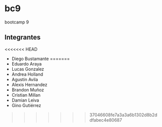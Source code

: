 # bc9
bootcamp 9
## Integrantes
<<<<<<< HEAD
- Diego Bustamante
=======
- Eduardo Araya
- Lucas Gonzalez
- Andrea Holland
- Agustin Avila
- Alexis Hernandez
- Brandon Muñoz
- Cristian Millan
- Damian Leiva
- Gino Gutiérrez
>>>>>>> 37046608fe7a3a3a6b1302d8b2ddfabec4e80687
